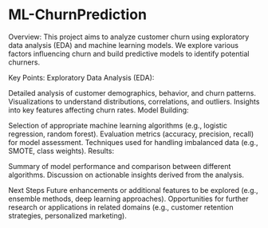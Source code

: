 # ML-ChurnPrediction

Overview:
This project aims to analyze customer churn using exploratory data analysis (EDA) and machine learning models. We explore various factors influencing churn and build predictive models to identify potential churners.

Key Points:
Exploratory Data Analysis (EDA):

Detailed analysis of customer demographics, behavior, and churn patterns.
Visualizations to understand distributions, correlations, and outliers.
Insights into key features affecting churn rates.
Model Building:

Selection of appropriate machine learning algorithms (e.g., logistic regression, random forest).
Evaluation metrics (accuracy, precision, recall) for model assessment.
Techniques used for handling imbalanced data (e.g., SMOTE, class weights).
Results:

Summary of model performance and comparison between different algorithms.
Discussion on actionable insights derived from the analysis.

Next Steps
Future enhancements or additional features to be explored (e.g., ensemble methods, deep learning approaches).
Opportunities for further research or applications in related domains (e.g., customer retention strategies, personalized marketing).
